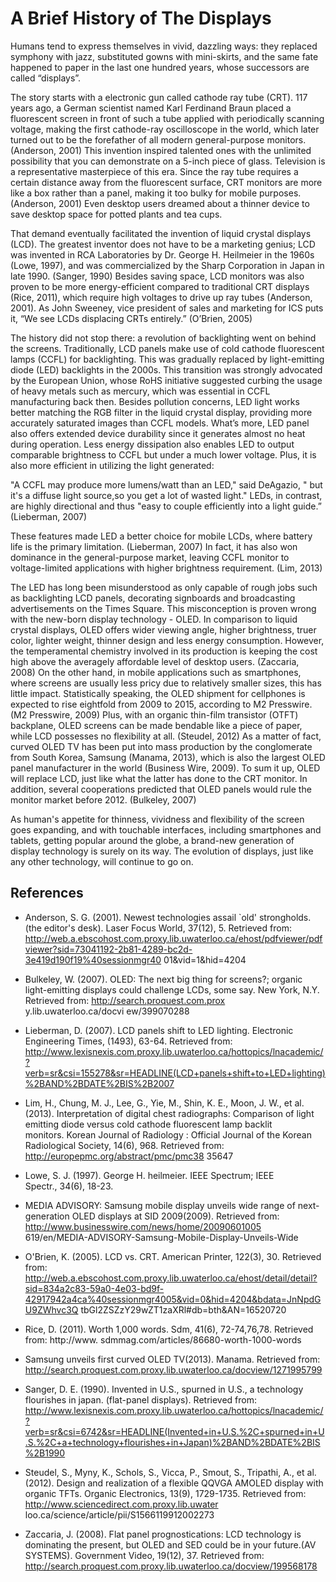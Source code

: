 
A Brief History of The Displays
========
Humans tend to express themselves in vivid, dazzling ways: they replaced symphony with jazz, substituted gowns with mini-skirts, and the same fate happened to paper in the last one hundred years, whose successors are called “displays”. 

The story starts with a electronic gun called cathode ray tube (CRT). 117 years ago, a German scientist named Karl Ferdinand Braun placed a fluorescent screen in front of such a tube applied with periodically scanning voltage, making the first cathode-ray oscilloscope in the world, which later turned out to be the forefather of all modern general-purpose monitors. (Anderson, 2001) This invention inspired talented ones with the unlimited possibility that you can demonstrate on a 5-inch piece of glass. Television is a representative masterpiece of this era. Since the ray tube requires a certain distance away from the fluorescent surface, CRT monitors are more like a box rather than a panel, making it too bulky for mobile purposes. (Anderson, 2001) Even desktop users dreamed about a thinner device to save desktop space for potted plants and tea cups.

That demand eventually facilitated the invention of liquid crystal displays (LCD). The greatest inventor does not have to be a marketing genius; LCD was invented in RCA Laboratories by Dr. George H. Heilmeier in the 1960s (Lowe, 1997), and was commercialized by the Sharp Corporation in Japan in late 1990. (Sanger, 1990) Besides saving space, LCD monitors was also proven to be more energy-efficient compared to traditional CRT displays (Rice, 2011), which require high voltages to drive up ray tubes (Anderson, 2001). As John Sweeney, vice president of sales and marketing for ICS puts it, “We see LCDs displacing CRTs entirely.” (O’Brien, 2005)



The history did not stop there: a revolution of backlighting went on behind the screens. Traditionally, LCD panels make use of cold cathode fluorescent lamps (CCFL) for backlighting. This was gradually replaced by light-emitting diode (LED) backlights in the 2000s. This transition was strongly advocated by the European Union, whose RoHS initiative suggested curbing the usage of heavy metals such as mercury, which was essential in CCFL manufacturing back then. Besides pollution concerns, LED light works better matching the RGB filter in the liquid crystal display, providing more accurately saturated images than CCFL models. What’s more, LED panel also offers extended device durability since it generates almost no heat during operation. Less energy dissipation also enables LED to output comparable brightness to CCFL but under a much lower voltage. Plus, it is also more efficient in utilizing the light generated:

"A CCFL may produce more lumens/watt than an LED," said DeAgazio, " but it's a diffuse light source,so you get a lot of wasted light." LEDs, in contrast, are highly directional and thus "easy to couple efficiently into a light guide.” (Lieberman, 2007)

These features made LED a better choice for mobile LCDs, where battery life is the primary limitation. (Lieberman, 2007) In fact, it has also won dominance in the general-purpose market, leaving CCFL monitor to voltage-limited applications with higher brightness requirement. (Lim, 2013)

The LED has long been misunderstood as only capable of rough jobs such as backlighting LCD panels, decorating signboards and broadcasting advertisements on the Times Square. This misconception is proven wrong with the new-born display technology - OLED. In comparison to liquid crystal displays, OLED offers wider viewing angle, higher brightness, truer color, lighter weight, thinner design and less energy consumption. However, the temperamental chemistry involved in its production is keeping the cost high above the averagely affordable level of desktop users. (Zaccaria, 2008) On the other hand, in mobile applications such as smartphones, where screens are usually less pricy due to relatively smaller sizes, this has little impact. Statistically speaking, the OLED shipment for cellphones is expected to rise eightfold from 2009 to 2015, according to M2 Presswire. (M2 Presswire, 2009) Plus, with an organic thin-film transistor (OTFT) backplane, OLED screens can be made bendable like a piece of paper, while LCD possesses no flexibility at all. (Steudel, 2012) As a matter of fact, curved OLED TV has been put into mass production by the conglomerate from South Korea, Samsung (Manama, 2013), which is also the largest OLED panel manufacturer in the world (Business Wire, 2009). To sum it up, OLED will replace LCD, just like what the latter has done to the CRT monitor. In addition, several cooperations predicted that OLED panels would rule the monitor market before 2012. (Bulkeley, 2007)

As human's appetite for thinness, vividness and flexibility of the screen goes expanding, and with touchable interfaces, including smartphones and tablets, getting popular around the globe, a brand-new generation of display technology is surely on its way. The evolution of displays, just like any other technology, will continue to go on.


References
----------
- Anderson, S. G. (2001). Newest technologies assail `old' strongholds. (the editor's desk). Laser Focus World, 37(12), 5. Retrieved from: http://web.a.ebscohost.com.proxy.lib.uwaterloo.ca/ehost/pdfviewer/pdfviewer?sid=73041192-2b81-4289-bc2d-3e419d190f19%40sessionmgr40 01&vid=1&hid=4204

- Bulkeley, W. (2007). OLED: The next big thing for screens?; organic light-emitting displays could challenge LCDs, some say. New York, N.Y. Retrieved from: http://search.proquest.com.prox y.lib.uwaterloo.ca/docvi ew/399070288

- Lieberman, D. (2007). LCD panels shift to LED lighting. Electronic Engineering Times, (1493), 63-64. Retrieved from: http://www.lexisnexis.com.proxy.lib.uwaterloo.ca/hottopics/lnacademic/?verb=sr&csi=155278&sr=HEADLINE(LCD+panels+shift+to+LED+lighting)%2BAND%2BDATE%2BIS%2B2007

- Lim, H., Chung, M. J., Lee, G., Yie, M., Shin, K. E., Moon, J. W., et al. (2013). Interpretation of digital chest radiographs: Comparison of light emitting diode versus cold cathode fluorescent lamp backlit monitors. Korean Journal of Radiology : Official Journal of the Korean Radiological Society, 14(6), 968. Retrieved from: http://europepmc.org/abstract/pmc/pmc38 35647

- Lowe, S. J. (1997). George H. heilmeier. IEEE Spectrum; IEEE Spectr., 34(6), 18-23.

- MEDIA ADVISORY: Samsung mobile display unveils wide range of next-generation OLED displays at SID 2009(2009). Retrieved from: http://www.businesswire.com/news/home/20090601005 619/en/MEDIA-ADVISORY-Samsung-Mobile-Display-Unveils-Wide

- O'Brien, K. (2005). LCD vs. CRT. American Printer, 122(3), 30. Retrieved from: http://web.a.ebscohost.com.proxy.lib.uwaterloo.ca/ehost/detail/detail?sid=834a2c83-59a0-4e03-bd9f-42917942a4ca%40sessionmgr4005&vid=0&hid=4204&bdata=JnNpdGU9ZWhvc3Q tbGl2ZSZzY29wZT1zaXRl#db=bth&AN=16520720

- Rice, D. (2011). Worth 1,000 words. Sdm, 41(6), 72-74,76,78. Retrieved from: http://www. sdmmag.com/articles/86680-worth-1000-words

- Samsung unveils first curved OLED TV(2013). Manama. Retrieved from: http://search.proquest.com.proxy.lib.uwaterloo.ca/docview/1271995799

- Sanger, D. E. (1990). Invented in U.S., spurned in U.S., a technology flourishes in japan. (flat-panel displays). Retrieved from: http://www.lexisnexis.com.proxy.lib.uwaterloo.ca/hottopics/lnacademic/?verb=sr&csi=6742&sr=HEADLINE(Invented+in+U.S.%2C+spurned+in+U.S.%2C+a+technology+flourishes+in+Japan)%2BAND%2BDATE%2BIS%2B1990

- Steudel, S., Myny, K., Schols, S., Vicca, P., Smout, S., Tripathi, A., et al. (2012). Design and realization of a flexible QQVGA AMOLED display with organic TFTs. Organic Electronics, 13(9), 1729-1735. Retrieved from: http://www.sciencedirect.com.proxy.lib.uwater loo.ca/science/article/pii/S1566119912002273

- Zaccaria, J. (2008). Flat panel prognostications: LCD technology is dominating the present, but OLED and SED could be in your future.(AV SYSTEMS). Government Video, 19(12), 37. Retrieved from: http://search.proquest.com.proxy.lib.uwaterloo.ca/docview/199568178